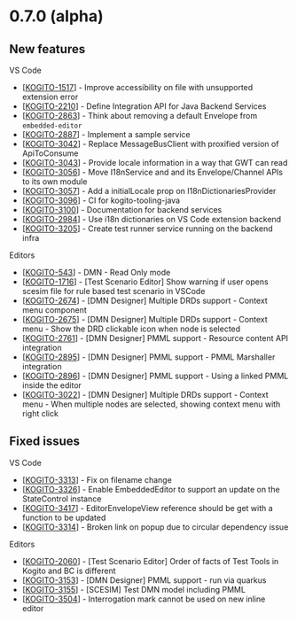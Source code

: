 # 0.7.0 (alpha)

## New features

VS Code
*   [[KOGITO-1517](https://issues.redhat.com/browse/KOGITO-1517)] - Improve accessibility on file with unsupported extension error
*   [[KOGITO-2210](https://issues.redhat.com/browse/KOGITO-2210)] - Define Integration API for Java Backend Services
*   [[KOGITO-2863](https://issues.redhat.com/browse/KOGITO-2863)] - Think about removing a default Envelope from `embedded-editor`
*   [[KOGITO-2887](https://issues.redhat.com/browse/KOGITO-2887)] - Implement a sample service
*   [[KOGITO-3042](https://issues.redhat.com/browse/KOGITO-3042)] - Replace MessageBusClient with proxified version of ApiToConsume
*   [[KOGITO-3043](https://issues.redhat.com/browse/KOGITO-3043)] - Provide locale information in a way that GWT can read
*   [[KOGITO-3056](https://issues.redhat.com/browse/KOGITO-3056)] - Move I18nService and and its Envelope/Channel APIs to its own module
*   [[KOGITO-3057](https://issues.redhat.com/browse/KOGITO-3057)] - Add a initialLocale prop on I18nDictionariesProvider
*   [[KOGITO-3096](https://issues.redhat.com/browse/KOGITO-3096)] - CI for kogito-tooling-java
*   [[KOGITO-3100](https://issues.redhat.com/browse/KOGITO-3100)] - Documentation for backend services
*   [[KOGITO-2984](https://issues.redhat.com/browse/KOGITO-2984)] - Use i18n dictionaries on VS Code extension backend
*   [[KOGITO-3205](https://issues.redhat.com/browse/KOGITO-3205)] - Create test runner service running on the backend infra

Editors
*   [[KOGITO-543](https://issues.redhat.com/browse/KOGITO-543)] - DMN - Read Only mode
*   [[KOGITO-1716](https://issues.redhat.com/browse/KOGITO-1716)] - [Test Scenario Editor] Show warning if user opens scesim file for rule based test scenario in VSCode
*   [[KOGITO-2674](https://issues.redhat.com/browse/KOGITO-2674)] - [DMN Designer] Multiple DRDs support - Context menu component
*   [[KOGITO-2675](https://issues.redhat.com/browse/KOGITO-2675)] - [DMN Designer] Multiple DRDs support - Context menu - Show the DRD clickable icon when node is selected
*   [[KOGITO-2761](https://issues.redhat.com/browse/KOGITO-2761)] - [DMN Designer] PMML support - Resource content API integration
*   [[KOGITO-2895](https://issues.redhat.com/browse/KOGITO-2895)] - [DMN Designer] PMML support - PMML Marshaller integration
*   [[KOGITO-2896](https://issues.redhat.com/browse/KOGITO-2896)] - [DMN Designer] PMML support - Using a linked PMML inside the editor
*   [[KOGITO-3022](https://issues.redhat.com/browse/KOGITO-3022)] - [DMN Designer] Multiple DRDs support - Context menu - When multiple nodes are selected, showing context menu with right click

## Fixed issues

VS Code
*   [[KOGITO-3313](https://issues.redhat.com/browse/KOGITO-3313)] - Fix on filename change
*   [[KOGITO-3326](https://issues.redhat.com/browse/KOGITO-3326)] - Enable EmbeddedEditor to support an update on the StateControl instance
*   [[KOGITO-3417](https://issues.redhat.com/browse/KOGITO-3417)] - EditorEnvelopeView reference should be get with a function to be updated
*   [[KOGITO-3314](https://issues.redhat.com/browse/KOGITO-3314)] - Broken link on popup due to circular dependency issue

Editors
*   [[KOGITO-2060](https://issues.redhat.com/browse/KOGITO-2060)] - [Test Scenario Editor] Order of facts of Test Tools in Kogito and BC is different
*   [[KOGITO-3153](https://issues.redhat.com/browse/KOGITO-3153)] - [DMN Designer] PMML support - run via quarkus
*   [[KOGITO-3155](https://issues.redhat.com/browse/KOGITO-3155)] - [SCESIM] Test DMN model including PMML
*   [[KOGITO-3504](https://issues.redhat.com/browse/KOGITO-3504)] - Interrogation mark cannot be used on new inline editor